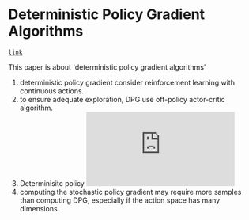 # Deterministic Policy Gradient Algorithms

[`link`](http://proceedings.mlr.press/v32/silver14.pdf)

This paper is about 'deterministic policy gradient algorithms'

1. deterministic policy gradient consider reinforcement learning with continuous actions.
2. to ensure adequate exploration, DPG use off-policy actor-critic algorithm.
3. Determinisitc policy  ![equation](https://latex.codecogs.com/gif.latex?a%20%3D%20%5Cmu_%5Ctheta%20%28s%29)
4. computing  the stochastic policy gradient may require more samples than computing DPG, especially if the action space has many dimensions.

